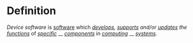 # Definition

_Device software_ is [software](https://github.com/gcassel/Modular-Organization-Terminology/blob/master/terms/software.md) which [_develops_](https://github.com/gcassel/Modular-Organization-Terminology/blob/master/terms/develop.md)_,_ [_supports_](https://github.com/gcassel/Modular-Organization-Terminology/blob/master/terms/support.md) _and/or_ [_updates_](https://github.com/gcassel/Modular-Organization-Terminology/blob/master/terms/update.md) _the_ [_functions_](https://github.com/gcassel/Modular-Organization-Terminology/blob/master/terms/function.md) of [_specific_](https://github.com/gcassel/Modular-Organization-Terminology/blob/master/terms/specific.md) __ [_components_](https://github.com/gcassel/Modular-Organization-Terminology/blob/master/terms/component.md) in [_computing_](https://github.com/gcassel/Modular-Organization-Terminology/blob/master/terms/compute.md) __ [_systems_](https://github.com/gcassel/Modular-Organization-Terminology/blob/master/terms/system.md).
